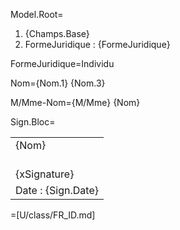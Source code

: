Model.Root=<ol><li>{Champs.Base}<li>FormeJuridique : {FormeJuridique}</ol>

FormeJuridique=Individu

Nom={Nom.1} {Nom.3}

M/Mme-Nom={M/Mme} {Nom}

Sign.Bloc=<table><tr><td>{Nom}</td></tr><tr><td><br>{xSignature}</td></tr><tr><td>Date : {Sign.Date}</td></tr></table>

=[U/class/FR_ID.md]